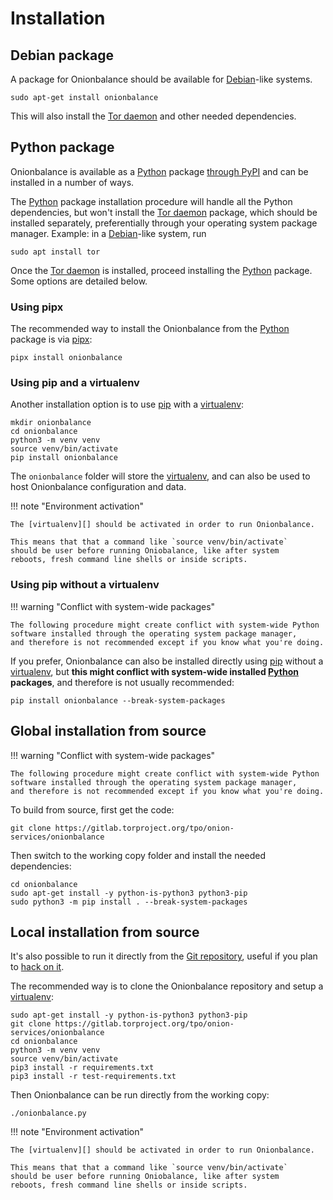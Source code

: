 # Installation

## Debian package

A package for Onionbalance should be available for [Debian][]-like systems.

    sudo apt-get install onionbalance

This will also install the [Tor daemon][] and other needed dependencies.

[Debian]: https://www.debian.org
[Tor daemon]: https://gitlab.torproject.org/tpo/core/tor

## Python package

Onionbalance is available as a [Python][] package [through PyPI][] and can be
installed in a number of ways.

The [Python][] package installation procedure will handle all the Python
dependencies, but won't install the [Tor daemon][] package, which should be
installed separately, preferentially through your operating system package
manager. Example: in a [Debian][]-like system, run

    sudo apt install tor

[Python]: https://python.org
[through PyPI]: https://pypi.org/project/onionbalance

Once the [Tor daemon][] is installed, proceed installing the [Python][] package.
Some options are detailed below.

### Using pipx

The recommended way to install the Onionbalance from the [Python][] package is
via [pipx][]:

    pipx install onionbalance

[pipx]: https://pipx.pypa.io/stable/

### Using pip and a virtualenv

Another installation option is to use [pip][] with a [virtualenv][]:

    mkdir onionbalance
    cd onionbalance
    python3 -m venv venv
    source venv/bin/activate
    pip install onionbalance

The `onionbalance` folder will store the [virtualenv][], and can also be
used to host Onionbalance configuration and data.

!!! note "Environment activation"

    The [virtualenv][] should be activated in order to run Onionbalance.

    This means that that a command like `source venv/bin/activate`
    should be user before running Oniobalance, like after system
    reboots, fresh command line shells or inside scripts.

[pip]: https://pypi.org/project/pip/
[virtualenv]: https://virtualenv.pypa.io/

### Using pip without a virtualenv

!!! warning "Conflict with system-wide packages"

    The following procedure might create conflict with system-wide Python
    software installed through the operating system package manager,
    and therefore is not recommended except if you know what you're doing.

If you prefer, Onionbalance can also be installed directly using [pip][]
without a [virtualenv][], but **this might conflict with system-wide installed
[Python][] packages**, and therefore is not usually recommended:

    pip install onionbalance --break-system-packages

## Global installation from source

!!! warning "Conflict with system-wide packages"

    The following procedure might create conflict with system-wide Python
    software installed through the operating system package manager,
    and therefore is not recommended except if you know what you're doing.

To build from source, first get the code:

    git clone https://gitlab.torproject.org/tpo/onion-services/onionbalance

Then switch to the working copy folder and install the needed dependencies:

    cd onionbalance
    sudo apt-get install -y python-is-python3 python3-pip
    sudo python3 -m pip install . --break-system-packages

## Local installation from source

It's also possible to run it directly from the [Git repository][], useful
if you plan to [hack on it](hacking.md).

The recommended way is to clone the Onionbalance repository and setup
a [virtualenv][]:

    sudo apt-get install -y python-is-python3 python3-pip
    git clone https://gitlab.torproject.org/tpo/onion-services/onionbalance
    cd onionbalance
    python3 -m venv venv
    source venv/bin/activate
    pip3 install -r requirements.txt
    pip3 install -r test-requirements.txt

Then Onionbalance can be run directly from the working copy:

    ./onionbalance.py

[Git repository]: https://gitlab.torproject.org/tpo/onion-services/onionbalance

!!! note "Environment activation"

    The [virtualenv][] should be activated in order to run Onionbalance.

    This means that that a command like `source venv/bin/activate`
    should be user before running Oniobalance, like after system
    reboots, fresh command line shells or inside scripts.
